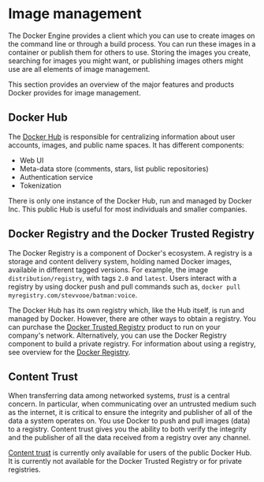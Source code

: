 <!--[metadata]>
+++
alias = [ "/reference/api/hub_registry_spec/"]
title = "Image management"
description = "Documentation for docker Registry and Registry API"
keywords = ["docker, registry, api,  hub"]
[menu.engine]
parent="mn_use_engine"
weight=-1
+++
<![end-metadata]-->

# Image management

The Docker Engine provides a client which you can use to create images on the command line or through a build process. You can run these images in a container or publish them for others to use. Storing the images you create, searching for images you might want, or publishing images others might use are all elements of image management.

This section provides an overview of the major features and products Docker provides for image management.


## Docker Hub

The [Docker Hub](https://docs.docker.com/docker-hub/) is responsible for centralizing information about user accounts, images, and public name spaces. It has different components:

 - Web UI
 - Meta-data store (comments, stars, list public repositories)
 - Authentication service
 - Tokenization

There is only one instance of the Docker Hub, run and managed by Docker Inc. This public Hub is useful for most individuals and smaller companies.

## Docker Registry and the Docker Trusted Registry

The Docker Registry is a component of Docker's ecosystem. A registry is a
storage and content delivery system, holding named Docker images, available in
different tagged versions. For example, the image `distribution/registry`, with
tags `2.0` and `latest`. Users interact with a registry by using docker push and
pull commands such as, `docker pull myregistry.com/stevvooe/batman:voice`.

The Docker Hub has its own registry which, like the Hub itself, is run and managed by Docker. However, there are other ways to obtain a registry. You can purchase the [Docker Trusted Registry](https://docs.docker.com/docker-trusted-registry) product to run on your company's network. Alternatively, you can use the Docker Registry component to build a private registry. For information about using a registry, see overview for the [Docker Registry](https://docs.docker.com/registry).


## Content Trust

When transferring data among networked systems, *trust* is a central concern. In
particular, when communicating over an untrusted medium such as the internet, it
is critical to ensure the integrity and publisher of all of the data a system
operates on. You use Docker to push and pull images (data) to a registry.
Content trust gives you the ability to both verify the integrity and the
publisher of all the data received from a registry over any channel.

[Content trust](../security/trust/) is currently only available for users of the
public Docker Hub. It is currently not available for the Docker Trusted Registry
or for private registries.
